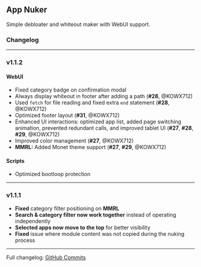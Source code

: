 ## App Nuker
Simple debloater and whiteout maker with WebUI support.

### Changelog

---
### v1.1.2  

#### WebUI  
- Fixed category badge on confirmation modal
- Always display whiteout in footer after adding a path (**#28**, @KOWX712)  
- Used `fetch` for file reading and fixed extra `end` statement (**#28**, @KOWX712)  
- Optimized footer layout (**#31**, @KOWX712)  
- Enhanced UI interactions: optimized app list, added page switching animation, prevented redundant calls, and improved tablet UI (**#27**, **#28**, **#29**, @KOWX712)  
- Improved color management (**#27**, @KOWX712)  
- **MMRL:** Added Monet theme support (**#27**, **#29**, @KOWX712)  

#### Scripts  
- Optimized bootloop protection

---
### v1.1.1  
- **Fixed** category filter positioning on **MMRL**  
- **Search & category filter now work together** instead of operating independently  
- **Selected apps now move to the top** for better visibility  
- **Fixed** issue where module content was not copied during the nuking process  

---
Full changelog: [GitHub Commits](https://github.com/ChiseWaguri/systemapp_nuker/commits/master/)
